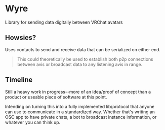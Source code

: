 # Wyre
Library for sending data digitally between VRChat avatars

## Howsies?
Uses contacts to send and receive data that can be serialized on either end.  

>This could theoretically be used to establish both p2p connections between avis or broadcast data to any listening avis in range.


## Timeline
Still a heavy work in progress--more of an idea/proof of concept than a product or useable piece of software at this point.

Intending on turning this into a fully implemented lib/protocol that anyone can use to communicate in a standardized way. Whether that's writing an OSC app to have private chats, a bot to broadcast instance information, or whatever you can think up.
